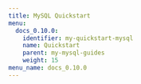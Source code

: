 ```yaml
---
title: MySQL Quickstart
menu:
  docs_0.10.0:
    identifier: my-quickstart-mysql
    name: Quickstart
    parent: my-mysql-guides
    weight: 15
menu_name: docs_0.10.0
---
```

